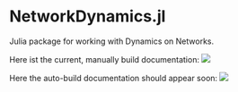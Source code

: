 # NetworkDynamics.jl
Julia package for working with Dynamics on Networks.

Here ist the current, manually build documentation: [![](https://img.shields.io/badge/docs-dev-blue.svg)](https://github.com/FHell/NetworkDynamics.jl)

Here the auto-build documentation should appear soon: [![](https://img.shields.io/badge/docs-stable-blue.svg)](https://github.com/FHell/NetworkDynamics.jl/stable)

